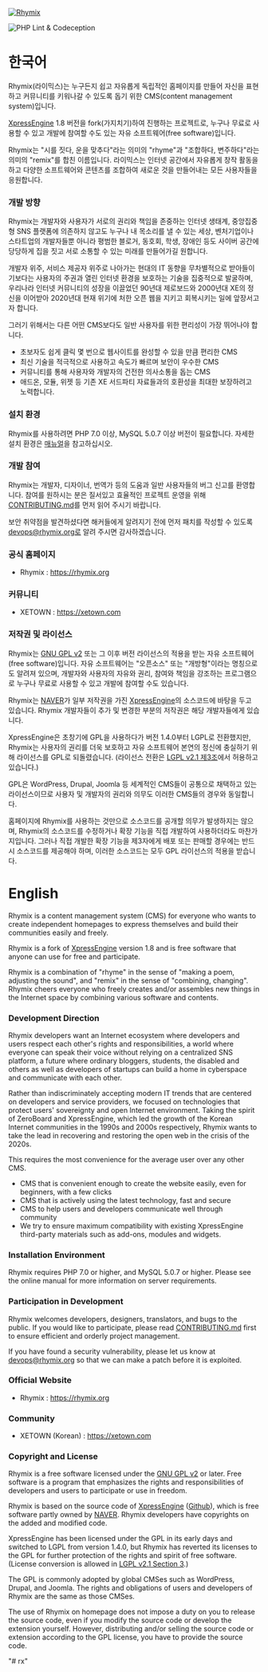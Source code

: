 [![Rhymix](./common/img/logo.png)](https://rhymix.org)

![PHP Lint & Codeception](https://github.com/rhymix/rhymix/workflows/PHP%20Lint%20&%20Codeception/badge.svg)

# 한국어

Rhymix(라이믹스)는 누구든지 쉽고 자유롭게 독립적인 홈페이지를 만들어
자신을 표현하고 커뮤니티를 키워나갈 수 있도록 돕기 위한 CMS(content management system)입니다.

[XpressEngine](https://xe1.xpressengine.com) 1.8 버전을 fork(가지치기)하여 진행하는 프로젝트로,
누구나 무료로 사용할 수 있고 개발에 참여할 수도 있는 자유 소프트웨어(free software)입니다.

Rhymix는 "시를 짓다, 운을 맞추다"라는 의미의 "rhyme"과
"조합하다, 변주하다"라는 의미의 "remix"를 합친 이름입니다.
라이믹스는 인터넷 공간에서 자유롭게 창작 활동을 하고
다양한 소프트웨어와 콘텐츠를 조합하여 새로운 것을 만들어내는 모든 사용자들을 응원합니다.

### 개발 방향

Rhymix는 개발자와 사용자가 서로의 권리와 책임을 존중하는 인터넷 생태계,
중앙집중형 SNS 플랫폼에 의존하지 않고도 누구나 내 목소리를 낼 수 있는 세상,
벤처기업이나 스타트업의 개발자들뿐 아니라 평범한 블로거, 동호회, 학생, 장애인 등도
사이버 공간에 당당하게 집을 짓고 서로 소통할 수 있는 미래를 만들어가길 원합니다.

개발자 위주, 서비스 제공자 위주로 나아가는 현대의 IT 동향을 무차별적으로 받아들이기보다는
사용자의 주권과 열린 인터넷 환경을 보호하는 기술을 집중적으로 발굴하며,
우리나라 인터넷 커뮤니티의 성장을 이끌었던 90년대 제로보드와 2000년대 XE의 정신을 이어받아
2020년대 현재 위기에 처한 오픈 웹을 지키고 회복시키는 일에 앞장서고자 합니다.

그러기 위해서는 다른 어떤 CMS보다도 일반 사용자를 위한 편리성이 가장 뛰어나야 합니다.

- 초보자도 쉽게 클릭 몇 번으로 웹사이트를 완성할 수 있을 만큼 편리한 CMS
- 최신 기술을 적극적으로 사용하고 속도가 빠르며 보안이 우수한 CMS
- 커뮤니티를 통해 사용자와 개발자의 건전한 의사소통을 돕는 CMS
- 애드온, 모듈, 위젯 등 기존 XE 서드파티 자료들과의 호환성을 최대한 보장하려고 노력합니다.

### 설치 환경

Rhymix를 사용하려면 PHP 7.0 이상, MySQL 5.0.7 이상 버전이 필요합니다.
자세한 설치 환경은 [매뉴얼](https://github.com/rhymix/rhymix-docs/blob/master/ko/introduction/requirements.md)을 참고하십시오.

### 개발 참여

Rhymix는 개발자, 디자이너, 번역가 등의 도움과 일반 사용자들의 버그 신고를 환영합니다.
참여를 원하시는 분은 질서있고 효율적인 프로젝트 운영을 위해
[CONTRIBUTING.md](./CONTRIBUTING.md)를 먼저 읽어 주시기 바랍니다.

보안 취약점을 발견하셨다면 해커들에게 알려지기 전에 먼저 패치를 작성할 수 있도록
devops@rhymix.org로 알려 주시면 감사하겠습니다.

### 공식 홈페이지

- Rhymix : https://rhymix.org

### 커뮤니티

- XETOWN : https://xetown.com

### 저작권 및 라이선스

Rhymix는 [GNU GPL v2](http://korea.gnu.org/documents/copyleft/gpl.ko.html)
또는 그 이후 버전 라이선스의 적용을 받는 자유 소프트웨어(free software)입니다.
자유 소프트웨어는 "오픈소스" 또는 "개방형"이라는 명칭으로도 알려져 있으며,
개발자와 사용자의 자유와 권리, 참여와 책임을 강조하는 프로그램으로
누구나 무료로 사용할 수 있고 개발에 참여할 수도 있습니다.

Rhymix는 [NAVER](https://www.navercorp.com/)가 일부 저작권을 가진
[XpressEngine](https://xe1.xpressengine.com)의 소스코드에 바탕을 두고 있습니다.
Rhymix 개발자들이 추가 및 변경한 부분의 저작권은 해당 개발자들에게 있습니다.

XpressEngine은 초창기에 GPL을 사용하다가 버전 1.4.0부터 LGPL로 전환했지만,
Rhymix는 사용자의 권리를 더욱 보호하고 자유 소프트웨어 본연의 정신에 충실하기 위해 라이선스를 GPL로 되돌렸습니다.
(라이선스 전환은 [LGPL v2.1 제3조](http://korea.gnu.org/documents/copyleft/lgpl.ko.html#term3)에서 허용하고 있습니다.)

GPL은 WordPress, Drupal, Joomla 등 세계적인 CMS들이 공통으로 채택하고 있는 라이선스이므로
사용자 및 개발자의 권리와 의무도 이러한 CMS들의 경우와 동일합니다.

홈페이지에 Rhymix를 사용하는 것만으로 소스코드를 공개할 의무가 발생하지는 않으며,
Rhymix의 소스코드를 수정하거나 확장 기능을 직접 개발하여 사용하더라도 마찬가지입니다.
그러나 직접 개발한 확장 기능을 제3자에게 배포 또는 판매할 경우에는 반드시 소스코드를 제공해야 하며,
이러한 소스코드는 모두 GPL 라이선스의 적용을 받습니다.

# English

Rhymix is a content management system (CMS) for everyone who wants to create independent homepages to express themselves and build their communities easily and freely.

Rhymix is a fork of [XpressEngine](https://xe1.xpressengine.com) version 1.8 and is free software that anyone can use for free and participate.

Rhymix is a combination of "rhyme" in the sense of "making a poem, adjusting the sound", and "remix" in the sense of "combining, changing".
Rhymix cheers everyone who freely creates and/or assembles new things in the Internet space by combining various software and contents.

### Development Direction

Rhymix developers want an Internet ecosystem where developers and users respect each other's rights and responsibilities, 
a world where everyone can speak their voice without relying on a centralized SNS platform, 
a future where ordinary bloggers, students, the disabled and others as well as developers of startups can build a home in cyberspace and communicate with each other.

Rather than indiscriminately accepting modern IT trends that are centered on developers and service providers, 
we focused on technologies that protect users' sovereignty and open Internet environment. Taking the spirit of ZeroBoard and XpressEngine, which led the growth of the Korean Internet communities in the 1990s and 2000s respectively, Rhymix wants to take the lead in recovering and restoring the open web in the crisis of the 2020s.

This requires the most convenience for the average user over any other CMS.

- CMS that is convenient enough to create the website easily, even for beginners, with a few clicks
- CMS that is actively using the latest technology, fast and secure
- CMS to help users and developers communicate well through community
- We try to ensure maximum compatibility with existing XpressEngine third-party materials such as add-ons, modules and widgets.

### Installation Environment

Rhymix requires PHP 7.0 or higher, and MySQL 5.0.7 or higher.
Please see the online manual for more information on server requirements.

### Participation in Development

Rhymix welcomes developers, designers, translators, and bugs to the public.
If you would like to participate, please read [CONTRIBUTING.md](./CONTRIBUTING.md) first to ensure efficient and orderly project management.

If you have found a security vulnerability, please let us know at devops@rhymix.org so that we can make a patch before it is exploited.

### Official Website

- Rhymix : https://rhymix.org

### Community

- XETOWN (Korean) : https://xetown.com

### Copyright and License

Rhymix is a free software licensed under the [GNU GPL v2](https://www.gnu.org/licenses/old-licenses/gpl-2.0.html) or later.
Free software is a program that emphasizes the rights and responsibilities of developers and users to participate or use in freedom.

Rhymix is based on the source code of [XpressEngine](https://xe1.xpressengine.com) ([Github](https://github.com/xpressengine/xe-core/)), which is free software partly owned by [NAVER](https://www.navercorp.com/).
Rhymix developers have copyrights on the added and modified code.

XpressEngine has been licensed under the GPL in its early days and switched to LGPL from version 1.4.0, but Rhymix has reverted its licenses to the GPL for further protection of the rights and spirit of free software.
(License conversion is allowed in [LGPL v2.1 Section 3](https://www.gnu.org/licenses/old-licenses/lgpl-2.1.html).)

The GPL is commonly adopted by global CMSes such as WordPress, Drupal, and Joomla. The rights and obligations of users and developers of Rhymix are the same as those CMSes.

The use of Rhymix on homepage does not impose a duty on you to release the source code, even if you modify the source code or develop the extension yourself.
However, distributing and/or selling the source code or extension according to the GPL license, you have to provide the source code.

"# rx" 
